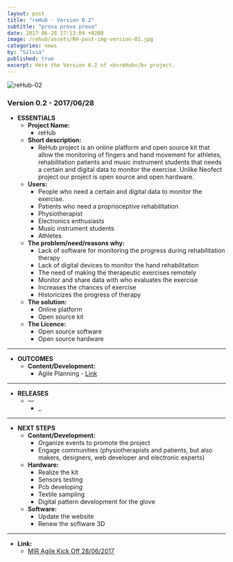 ```yaml
---
layout: post
title: "reHub - Version 0.2"
subtitle: "prova prova prova"
date: 2017-06-28 17:13:04 +0200
image: /rehub/assets/RH-post-img-version-02.jpg
categories: news
by: "Silvia"
published: true
excerpt: Here the Version 0.2 of <b>reHub</b> project.
---
```


<img src="https://opencarecc.github.io/rehub/assets/RH-post-img-version-02.jpg" alt="reHub-02">

### Version 0.2 - 2017/06/28

* <b>ESSENTIALS</b>
	* <b>Project Name:</b>
		* reHub
	* <b>Short description:</b>
		* ReHub project is an online platform and open source kit that allow the monitoring of fingers and hand movement for athletes, rehabilitation patients and music instrument students that needs a certain and digital data to monitor the exercise. Unlike Neofect project our project is open source and open hardware.
	* <b>Users:</b>
		* People who need a certain and digital data to monitor the exercise.
		* Patients who need a proprioceptive rehabilitation
		* Physiotherapist
		* Electronics enthusiasts
		* Music instrument students
		* Athletes
	* <b>The problem/need/reasons why:</b>
		* Lack of software for monitoring the progress during rehabilitation therapy
		* Lack of digital devices to monitor the hand rehabilitation
		* The need of making the therapeutic exercises remotely
		* Monitor and share data with who evaluates the exercise
		* Increases the chances of exercise
		* Historicizes the progress of therapy
	* <b>The solution:</b>
		* Online platform
		* Open source kit
	* <b>The Licence:</b>
		* Open source software
		* Open source hardware

***

* <b>OUTCOMES</b>
	* <b>Content/Development:</b>
		* Agile Planning - [Link](https://edgeryders.eu/t/rehub---agile-kick-off-at-wemake/548)

***

* <b>RELEASES</b>
	* —
		* _

***

* <b>NEXT STEPS</b>
	* <b>Content/Development:</b>
		* Organize events to promote the project
		* Engage communities (physiotherapists and patients, but also makers, designers, web developer and electronic experts)
	* <b>Hardware: </b>
		* Realize the kit
		* Sensors testing
		* Pcb developing
		* Textile sampling
		* Digital pattern development for the glove
	* <b>Software:</b>
		* Update the website
		* Renew the software 3D

***

* <b>Link:</b>
  * [MIR Agile Kick Off 28/06/2017](https://edgeryders.eu/t/rehub---agile-kick-off-at-wemake/548)
